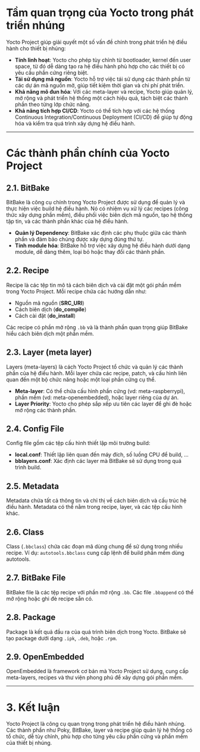 # Tầm quan trọng của Yocto trong phát triển nhúng

Yocto Project giúp giải quyết một số vấn đề chính trong phát triển hệ điều hành cho thiết bị nhúng:

- **Tính linh hoạt**: Yocto cho phép tùy chỉnh từ bootloader, kernel đến user space, từ đó dễ dàng tạo ra hệ điều hành phù hợp cho các thiết bị có yêu cầu phần cứng riêng biệt.  
- **Tái sử dụng mã nguồn**: Yocto hỗ trợ việc tái sử dụng các thành phần từ các dự án mã nguồn mở, giúp tiết kiệm thời gian và chi phí phát triển.  
- **Khả năng mô đun hóa**: Với các meta-layer và recipe, Yocto giúp quản lý, mở rộng và phát triển hệ thống một cách hiệu quả, tách biệt các thành phần theo từng lớp chức năng.  
- **Khả năng tích hợp CI/CD**: Yocto có thể tích hợp với các hệ thống Continuous Integration/Continuous Deployment (CI/CD) để giúp tự động hóa và kiểm tra quá trình xây dựng hệ điều hành.  

---

# Các thành phần chính của Yocto Project

## 2.1. BitBake
BitBake là công cụ chính trong Yocto Project được sử dụng để quản lý và thực hiện việc build hệ điều hành. Nó có nhiệm vụ xử lý các recipes (công thức xây dựng phần mềm), điều phối việc biên dịch mã nguồn, tạo hệ thống tập tin, và các thành phần khác của hệ điều hành.

- **Quản lý Dependency**: BitBake xác định các phụ thuộc giữa các thành phần và đảm bảo chúng được xây dựng đúng thứ tự.  
- **Tính module hóa**: BitBake hỗ trợ việc xây dựng hệ điều hành dưới dạng module, dễ dàng thêm, loại bỏ hoặc thay đổi các thành phần.  

## 2.2. Recipe
Recipe là các tệp tin mô tả cách biên dịch và cài đặt một gói phần mềm trong Yocto Project. Mỗi recipe chứa các hướng dẫn như:

- Nguồn mã nguồn (**SRC_URI**)  
- Cách biên dịch (**do_compile**)  
- Cách cài đặt (**do_install**)  

Các recipe có phần mở rộng `.bb` và là thành phần quan trọng giúp BitBake hiểu cách biên dịch một phần mềm.

## 2.3. Layer (meta layer)
Layers (meta-layers) là cách Yocto Project tổ chức và quản lý các thành phần của hệ điều hành. Mỗi layer chứa các recipe, patch, và cấu hình liên quan đến một bộ chức năng hoặc một loại phần cứng cụ thể.

- **Meta-layer**: Có thể chứa cấu hình phần cứng (vd: meta-raspberrypi), phần mềm (vd: meta-openembedded), hoặc layer riêng của dự án.  
- **Layer Priority**: Yocto cho phép sắp xếp ưu tiên các layer để ghi đè hoặc mở rộng các thành phần.  

## 2.4. Config File
Config file gồm các tệp cấu hình thiết lập môi trường build:  

- **local.conf**: Thiết lập liên quan đến máy đích, số luồng CPU để build, ...  
- **bblayers.conf**: Xác định các layer mà BitBake sẽ sử dụng trong quá trình build.  

## 2.5. Metadata
Metadata chứa tất cả thông tin và chỉ thị về cách biên dịch và cấu trúc hệ điều hành. Metadata có thể nằm trong recipe, layer, và các tệp cấu hình khác.

## 2.6. Class
Class (`.bbclass`) chứa các đoạn mã dùng chung để sử dụng trong nhiều recipe. Ví dụ: `autotools.bbclass` cung cấp lệnh để build phần mềm dùng autotools.

## 2.7. BitBake File
BitBake file là các tệp recipe với phần mở rộng `.bb`. Các file `.bbappend` có thể mở rộng hoặc ghi đè recipe sẵn có.

## 2.8. Package
Package là kết quả đầu ra của quá trình biên dịch trong Yocto. BitBake sẽ tạo package dưới dạng `.ipk`, `.deb`, hoặc `.rpm`.

## 2.9. OpenEmbedded
OpenEmbedded là framework cơ bản mà Yocto Project sử dụng, cung cấp meta-layers, recipes và thư viện phong phú để xây dựng gói phần mềm.

---

# 3. Kết luận
Yocto Project là công cụ quan trọng trong phát triển hệ điều hành nhúng. Các thành phần như Poky, BitBake, layer và recipe giúp quản lý hệ thống có tổ chức, dễ tùy chỉnh, phù hợp cho từng yêu cầu phần cứng và phần mềm của thiết bị nhúng.
